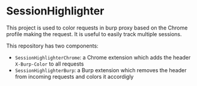 # SessionHighlighter

This project is used to color requests in burp proxy based on the Chrome profile making the request. It is useful to easily track multiple sessions.

This repository has two components:

- `SessionHighlighterChrome`: a Chrome extension which adds the header `X-Burp-Color` to all requests
- `SessionHighlighterBurp`: a Burp extension which removes the header from incoming requests and colors it accordigly
